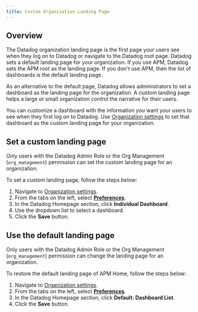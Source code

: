 ```yaml
---
title: Custom Organization Landing Page
---
```


## Overview

The Datadog organization landing page is the first page your users see when they log on to Datadog or navigate to the Datadog root page. Datadog sets a default landing page for your organization. If you use APM, Datadog sets the APM root as the landing page. If you don't use APM, then the list of dashboards is the default landing page.

As an alternative to the default page, Datadog allows administrators to set a dashboard as the landing page for the organization. A custom landing page helps a large or small organization control the narrative for their users.

You can customize a dashboard with the information you want your users to see when they first log on to Datadog. Use [Organization settings][1] to set that dashboard as the custom landing page for your organization.

## Set a custom landing page

Only users with the Datadog Admin Role or the Org Management (`org_management`) permission can set the custom landing page for an organization.

To set a custom landing page, follow the steps below:

1. Navigate to [Organization settings][1].
2. From the tabs on the left, select [**Preferences**][2].
3. In the Datadog Homepage section, click **Individual Dashboard**.
4. Use the dropdown list to select a dashboard.
5. Click the **Save** button.

## Use the default landing page

Only users with the Datadog Admin Role or the Org Management (`org_management`) permission can change the landing page for an organization.

To restore the default landing page of APM Home, follow the steps below:

1. Navigate to [Organization settings][1].
2. From the tabs on the left, select [**Preferences**][2].
3. In the Datadog Homepage section, click **Default: Dashboard List**.
4. Click the **Save** button.

[1]: https://app.datadoghq.com/organization-settings/
[2]: https://app.datadoghq.com/organization-settings/preferences

